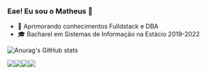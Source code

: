 ### Eae! Eu sou o Matheus 👋

- 🌱 Aprimorando conhecimentos Fulldstack e DBA
- 🎓 Bacharel em Sistemas de Informação na Estácio 2019-2022

![Anurag's GitHub stats](https://github-readme-stats.vercel.app/api?username=kmatheus&show_icons=true&theme=merko)

<div>
  <a href="kmathews.blaze@gmail.com"><img src="https://img.shields.io/badge/Gmail-D14836?style=for-the-badge&logo=gmail&logoColor=white" target="_blank></a>
  <a href=""><img src="https://img.shields.io/badge/Facebook-1877F2?style=for-the-badge&logo=facebook&logoColor=white" target="_blank></a>
  <a href=""><img src="https://img.shields.io/badge/Instagram-E4405F?style=for-the-badge&logo=instagram&logoColor=white" target="_blank></a>
  <a href="https://www.linkedin.com/in/kelvin-matheus-90a312182/"><img src="https://img.shields.io/badge/LinkedIn-0077B5?style=for-the-badge&logo=linkedin&logoColor=white" target=></a>
</div>
